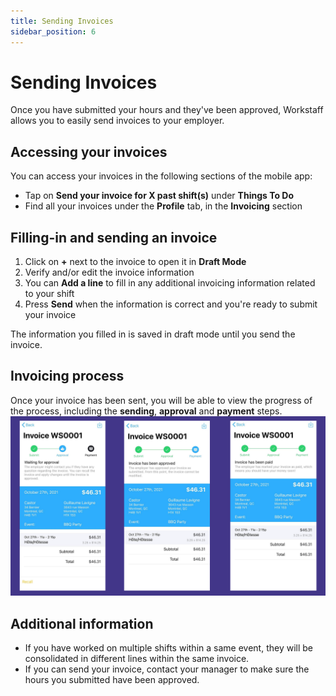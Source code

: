 ```yaml
---
title: Sending Invoices
sidebar_position: 6
---
```


# Sending Invoices
Once you have submitted your hours and they've been approved, Workstaff allows you to easily send invoices to your employer.

## Accessing your invoices
You can access your invoices in the following sections of the mobile app: 
- Tap on **Send your invoice for X past shift(s)** under **Things To Do**
- Find all your invoices under the **Profile** tab, in the **Invoicing** section

## Filling-in and sending an invoice
1. Click on **+** next to the invoice to open it in **Draft Mode**
2. Verify and/or edit the invoice information 
3. You can **Add a line** to fill in any additional invoicing information related to your shift
4. Press **Send** when the information is correct and you're ready to submit your invoice

The information you filled in is saved in draft mode until you send the invoice. 

## Invoicing process 
Once your invoice has been sent, you will be able to view the progress of the process, including the **sending**, **approval** and **payment** steps.
![invoicing_process.png](Images/invoicing_process.png)

## Additional information 
- If you have worked on multiple shifts within a same event, they will be consolidated in different lines within the same invoice. 
- If you can send your invoice, contact your manager to make sure the hours you submitted have been approved. 
